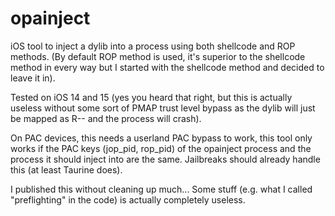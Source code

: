 # opainject

iOS tool to inject a dylib into a process using both shellcode and ROP methods. (By default ROP method is used, it's superior to the shellcode method in every way but I started with the shellcode method and decided to leave it in).

Tested on iOS 14 and 15 (yes you heard that right, but this is actually useless without some sort of PMAP trust level bypass as the dylib will just be mapped as R-- and the process will crash).

On PAC devices, this needs a userland PAC bypass to work, this tool only works if the PAC keys (jop_pid, rop_pid) of the opainject process and the process it should inject into are the same. Jailbreaks should already handle this (at least Taurine does).

I published this without cleaning up much... Some stuff (e.g. what I called "preflighting" in the code) is actually completely useless.